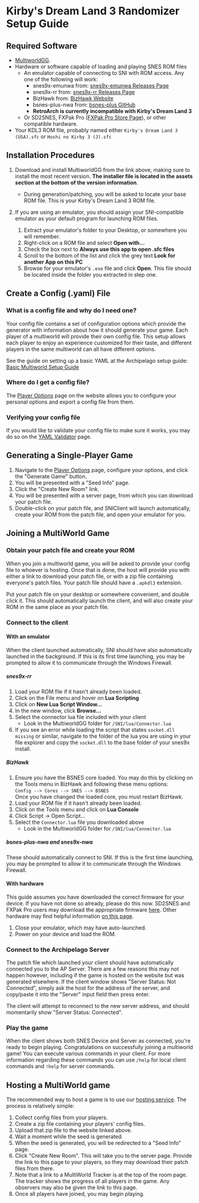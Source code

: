 # Kirby's Dream Land 3 Randomizer Setup Guide

## Required Software

- [MultiworldGG](https://github.com/MultiworldGG/MultiworldGG/releases).
- Hardware or software capable of loading and playing SNES ROM files
    - An emulator capable of connecting to SNI with ROM access. Any one of the following will work:
        - snes9x-emunwa from: [snes9x-emunwa Releases Page](https://github.com/Skarsnik/snes9x-emunwa/releases)
        - snes9x-rr from: [snes9x-rr Releases Page](https://github.com/gocha/snes9x-rr/releases)
        - BizHawk from: [BizHawk Website](http://tasvideos.org/BizHawk.html)
        - bsnes-plus-nwa from: [bsnes-plus GitHub](https://github.com/black-sliver/bsnes-plus)
        - **RetroArch is currently incompatible with Kirby's Dream Land 3**
    - Or SD2SNES, FXPak Pro ([FXPak Pro Store Page](https://krikzz.com/store/home/54-fxpak-pro.html)), or other
      compatible hardware.
- Your KDL3 ROM file, probably named either `Kirby's Dream Land 3 (USA).sfc` or `Hoshi no Kirby 3 (J).sfc`

## Installation Procedures

1. Download and install MultiworldGG from the link above, making sure to install the most recent version.
   **The installer file is located in the assets section at the bottom of the version information**.
    - During generation/patching, you will be asked to locate your base ROM file. This is your Kirby's Dream Land 3 ROM file.

2. If you are using an emulator, you should assign your SNI-compatible emulator as your default program for launching ROM
   files.
    1. Extract your emulator's folder to your Desktop, or somewhere you will remember.
    2. Right-click on a ROM file and select **Open with...**
    3. Check the box next to **Always use this app to open .sfc files**
    4. Scroll to the bottom of the list and click the grey text **Look for another App on this PC**
    5. Browse for your emulator's `.exe` file and click **Open**. This file should be located inside the folder you
       extracted in step one.

## Create a Config (.yaml) File

### What is a config file and why do I need one?

Your config file contains a set of configuration options which provide the generator with information about how it
should generate your game. Each player of a multiworld will provide their own config file. This setup allows each player
to enjoy an experience customized for their taste, and different players in the same multiworld can all have different
options.

See the guide on setting up a basic YAML at the Archipelago setup
guide: [Basic Multiworld Setup Guide](/tutorial/Archipelago/setup/en)

### Where do I get a config file?

The [Player Options](/games/Kirby's%20Dream%20Land%203/player-options) page on the website allows you to configure
your personal options and export a config file from them.

### Verifying your config file

If you would like to validate your config file to make sure it works, you may do so on the
[YAML Validator](/mysterycheck) page.

## Generating a Single-Player Game

1. Navigate to the [Player Options](/games/Kirby's%20Dream%20Land%203/player-options) page, configure your options,
   and click the "Generate Game" button.
2. You will be presented with a "Seed Info" page.
3. Click the "Create New Room" link.
4. You will be presented with a server page, from which you can download your patch file.
5. Double-click on your patch file, and SNIClient will launch automatically, create your ROM from the patch file, and
   open your emulator for you.

## Joining a MultiWorld Game

### Obtain your patch file and create your ROM

When you join a multiworld game, you will be asked to provide your config file to whoever is hosting. Once that is done,
the host will provide you with either a link to download your patch file, or with a zip file containing everyone's patch
files. Your patch file should have a `.apkdl3` extension.

Put your patch file on your desktop or somewhere convenient, and double click it. This should automatically launch the
client, and will also create your ROM in the same place as your patch file.

### Connect to the client

#### With an emulator

When the client launched automatically, SNI should have also automatically launched in the background. If this is its
first time launching, you may be prompted to allow it to communicate through the Windows Firewall.

##### snes9x-rr

1. Load your ROM file if it hasn't already been loaded.
2. Click on the File menu and hover on **Lua Scripting**
3. Click on **New Lua Script Window...**
4. In the new window, click **Browse...**
5. Select the connector lua file included with your client
    - Look in the MultiworldGG folder for `/SNI/lua/Connector.lua`
6. If you see an error while loading the script that states `socket.dll missing` or similar, navigate to the folder of 
the lua you are using in your file explorer and copy the `socket.dll` to the base folder of your snes9x install.

##### BizHawk

1. Ensure you have the BSNES core loaded. You may do this by clicking on the Tools menu in BizHawk and following these
   menu options:  
   `Config --> Cores --> SNES --> BSNES`  
   Once you have changed the loaded core, you must restart BizHawk.
2. Load your ROM file if it hasn't already been loaded.
3. Click on the Tools menu and click on **Lua Console**
4. Click Script -> Open Script...
5. Select the `Connector.lua` file you downloaded above
    - Look in the MultiworldGG folder for `/SNI/lua/Connector.lua`

##### bsnes-plus-nwa and snes9x-nwa

These should automatically connect to SNI. If this is the first time launching, you may be prompted to allow it to
communicate through the Windows Firewall.

#### With hardware

This guide assumes you have downloaded the correct firmware for your device. If you have not done so already, please do
this now. SD2SNES and FXPak Pro users may download the appropriate firmware
[here](https://github.com/RedGuyyyy/sd2snes/releases). Other hardware may find helpful information
[on this page](http://usb2snes.com/#supported-platforms).

1. Close your emulator, which may have auto-launched.
2. Power on your device and load the ROM.

### Connect to the Archipelago Server

The patch file which launched your client should have automatically connected you to the AP Server. There are a few
reasons this may not happen however, including if the game is hosted on the website but was generated elsewhere. If the
client window shows "Server Status: Not Connected", simply ask the host for the address of the server, and copy/paste it
into the "Server" input field then press enter.

The client will attempt to reconnect to the new server address, and should momentarily show "Server Status: Connected".

### Play the game

When the client shows both SNES Device and Server as connected, you're ready to begin playing. Congratulations on
successfully joining a multiworld game! You can execute various commands in your client. For more information regarding
these commands you can use `/help` for local client commands and `!help` for server commands.

## Hosting a MultiWorld game

The recommended way to host a game is to use our [hosting service](/generate). The process is relatively simple:

1. Collect config files from your players.
2. Create a zip file containing your players' config files.
3. Upload that zip file to the website linked above.
4. Wait a moment while the seed is generated.
5. When the seed is generated, you will be redirected to a "Seed Info" page.
6. Click "Create New Room". This will take you to the server page. Provide the link to this page to your players, so
   they may download their patch files from there.
7. Note that a link to a MultiWorld Tracker is at the top of the room page. The tracker shows the progress of all
   players in the game. Any observers may also be given the link to this page.
8. Once all players have joined, you may begin playing.
